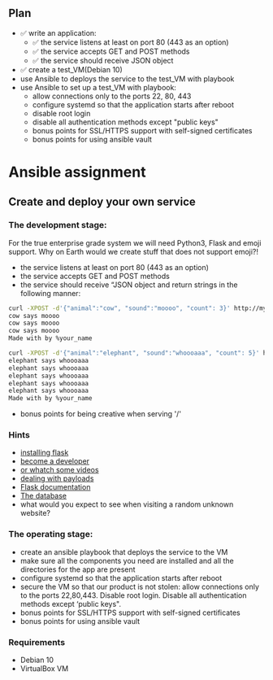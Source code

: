 ## Plan
* ✅ write an application:
	* ✅ the service listens at least on port 80 (443 as an option)
	* ✅ the service accepts GET and POST methods
	* ✅ the service should receive JSON object
* ✅ create a test_VM(Debian 10)
* use Ansible to deploys the service to the test_VM with playbook
* use Ansible to set up a test_VM with playbook:
	* allow connections only to the ports 22, 80, 443
	* configure systemd so that the application starts after reboot
	* disable root login
	* disable all authentication methods except "public keys"
	* bonus points for SSL/HTTPS support with self-signed certificates
	* bonus points for using ansible vault

# Ansible assignment 
## Create and deploy your own service 
### The development stage: 
For the true enterprise grade system we will need Python3, Flask and emoji support. Why on Earth would we create stuff that does not support emoji?!

* the service listens at least on port 80 (443 as an option)
* the service accepts GET and POST methods
* the service should receive “JSON object and return strings in the following manner:

```sh
curl -XPOST -d'{"animal":"cow", "sound":"moooo", "count": 3}' http://myvm.localhost/
cow says moooo
cow says moooo
cow says moooo
Made with by %your_name

curl -XPOST -d'{"animal":"elephant", "sound":"whoooaaa", "count": 5}' http://myvm.localhost/
elephant says whoooaaa
elephant says whoooaaa
elephant says whoooaaa
elephant says whoooaaa
elephant says whoooaaa
Made with by %your_name
```
* bonus points for being creative when serving '/'
### Hints
* [installing flask](https://flask.palletsprojects.com/en/1.1.x/installation/#installation)
* [become a developer](https://flask.palletsprojects.com/en/1.1.x/quickstart/)
* [or whatch some videos](https://www.youtube.com/watch?v=Tv6qXtc4Whs)
* [dealing with payloads](https://www.digitalocean.com/community/tutorials/processing-incoming-request-data-in-flask)
* [Flask documentation](https://flask.palletsprojects.com/en/1.1.x/api/#flask.Request.get_json)
* [The database](https://emojipedia.org/nature/)
* what would you expect to see when visiting a random unknown website?

### The operating stage:
* create an ansible playbook that deploys the service to the VM
* make sure all the components you need are installed and all the directories for the app are present
* configure systemd so that the application starts after reboot
* secure the VM so that our product is not stolen: allow connections only to the ports 22,80,443. Disable root login. Disable all authentication methods except ‘public keys".
* bonus points for SSL/HTTPS support with self-signed certificates
* bonus points for using ansible vault

### Requirements
* Debian 10
* VirtualBox VM
